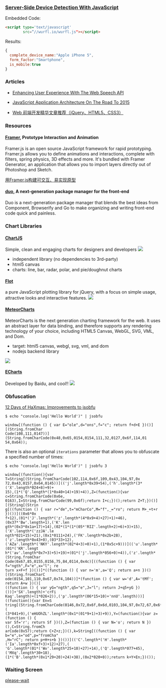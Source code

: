 
### [Server-Side Device Detection With JavaScript](http://www.smashingmagazine.com/2014/07/01/server-side-device-detection-with-javascript/)

Embedded Code:

```html
<script type='text/javascript' 
        src=“//wurfl.io/wurfl.js"></script>
```

Results:

```javascript
{
  complete_device_name:"Apple iPhone 5",
  form_factor:"Smartphone",
  is_mobile:true
}
```

### Articles

- [Enhancing User Experience With The Web Speech API](http://www.smashingmagazine.com/2014/12/05/enhancing-ux-with-the-web-speech-api/)

- [JavaScript Application Architecture On The Road To 2015](https://medium.com/@addyosmani/javascript-application-architecture-on-the-road-to-2015-d8125811101b)

- [Web 前端开发精华文章推荐（jQuery、HTML5、CSS3）](http://www.cnblogs.com/lhb25/p/must-read-links-for-web-designers-and-developers-volume-12.html)

### Resources

#### [Framer](http://framejs.com), Prototype Interaction and Animation

Framer.js is an open source JavaScript framework for rapid prototyping. Framer.js allows you to define animations and interactions, complete with filters, spring physics, 3D effects and more. It's bundled with Framer Generator, an application that allows you to import layers directly out of Photoshop and Sketch.

[用Framer.js构建可交互、易实现原型](http://www.ui.cn/project.php?id=21472)

#### [duo](https://github.com/duojs/duo), A next-generation package manager for the front-end
Duo is a next-generation package manager that blends the best ideas from Component, Browserify and Go to make organizing and writing front-end code quick and painless.


### Chart Libraries

#### [ChartJS](http://www.chartjs.org/)

Simple, clean and engaging charts for designers and developers
![](http://dab1nmslvvntp.cloudfront.net/wp-content/uploads/2014/11/1414814931chartjs.jpg)

- independent library (no dependencies to 3rd-party)
- html5 canvas
- charts: line, bar, radar, polar, and pie/doughnut charts

#### [Flot](http://www.flotcharts.org/)

a pure JavaScript plotting library for jQuery, with a focus on simple usage, attractive looks and interactive features.
![](http://dab1nmslvvntp.cloudfront.net/wp-content/uploads/2014/11/1414814939flot.jpg)

#### [MeteorCharts](https://github.com/ericdrowell/MeteorCharts)

MeteorCharts is the next generation charting framework for the web. It uses an abstract layer for data binding, and therefore supports any rendering technology of your choice, including HTML5 Canvas, WebGL, SVG, VML, and Dom.

- target: html5 canvas, webgl, svg, vml, and dom
- nodejs backend library

![](http://dab1nmslvvntp.cloudfront.net/wp-content/uploads/2014/11/1414814945meteorcharts.jpg)


#### [ECharts](http://echarts.baidu.com/doc/example.html)

Developed by Baidu, and cool!!
![](http://images.cnitblog.com/blog/36987/201412/112222139008732.png)


### Obfuscation

[12 Days of HaXmas: Improvements to jsobfu](https://community.rapid7.com/community/metasploit/blog/2014/12/27/improvements-to-jsobfu)

```text
$ echo "console.log('Hello World')" | jsobfu

window[(function () { var E="ole",d="ons",f="c"; return f+d+E })()][(String.fromChar
Code(108,111,0147))](String.fromCharCode(0x48,0x65,0154,0154,111,32,0127,0x6f,114,01
54,0x64));
```

There is also an optional `iterations` parameter that allows you to obfuscate a specified number of times:

```text
$ echo "console.log('Hello World')" | jsobfu 3

window[(function(){var T=String[(String.fromCharCode(102,114,0x6f,109,0x43,104,97,0x
72,0x43,0157,0x64,0145))](('j'.length*0x39+54),('h'.length*(3*('X'.length*024+8)+9)+
15),(1*('Q'.length*(1*0x40+14)+19)+4)),Z=(function(){var c=String.fromCharCode(0x6e,
0163),I=String.fromCharCode(99,0x6f);return I+c;})();return Z+T;})()][(String[(Strin
g[((function () { var r="de",t="mCharCo",M="f",_="ro"; return M+_+t+r })())]((0x6*0x
f+12),(01*('J'.length*('z'.length*(4*0x9+4)+27)+1)+46),(0x37*'Bw'.length+1),('K'.len
gth*(0x3*0x1a+17)+14),(02*(1*(1*(05*'RIZ'.length+2)+6)+3)+15),('X'.length*('zzJA'.le
ngth*021+15)+21),(0x1*0111+24),('FK'.length*0x2b+28),('z'.length*0x43+0),(03*33+12),
('AZa'.length*('NKY'.length*(02*4+3)+0)+1),(1*0x5c+9)))](('u'.length*(01*('KR'.lengt
h*('av'.length*0x7+3)+5)+19)+(01*('j'.length*056+0)+4)),('z'.length*(String.fromChar
Code(0x67,85,0155,0156,75,84,0114,0x4c)[((function () { var f="ngth",F="e",x="l"; re
turn x+F+f })())]*((function () { var n='m',a='Q'; return a+n })()[(String.fromCharC
ode(0154,101,110,0x67,0x74,104))]*(function () { var w='d',A='tMf'; return A+w })()[
((function () { var yG="ngth",q5="e",J="l"; return J+q5+yG })())]+'SX'.length)+'crFi
Kaq'.length)+(1*026+2)),('p'.length*(06*15+10)+'nnU'.length)))]((function(){var En=S
tring[(String.fromCharCode(0146,0x72,0x6f,0x6d,0103,104,97,0x72,67,0x6f,0144,101))](
(3*041+9),('eHUOhZL'.length*(0x1*(01*9+1)+3)+9)),Y=(function(){var z=(function () {
var Sf='r'; return Sf })(),Z=(function () { var N='o'; return N })(),C=String.fromCh
arCode(0x57);return C+Z+z;})(),k=String[((function () { var b="e",s="od",p="fromCha"
,H="rC"; return p+H+s+b })())](('C'.length*('H'.length*('Ia'.length*0xf+3)+12)+27),(
'G'.length*(01*('Wv'.length*25+10)+27)+14),('Q'.length*077+45),('MXq'.length*30+18),
(1*('B'.length*(0x1*29+20)+24)+38),(0x2*020+0));return k+Y+En;})());
```

### Waiting Screen

[please-wait](http://pathgather.github.io/please-wait/)